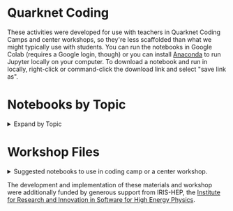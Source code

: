 # Quarknet Coding
These activities were developed for use with teachers in Quarknet Coding Camps and center workshops, so they're less scaffolded than what we might typically use with students. You can run the notebooks in Google Colab (requires a Google login, though) or you can install [Anaconda](https://www.anaconda.com/products/individual) to run Jupyter locally on your computer. To download a notebook and run in locally, right-click or command-click the download link and select "save link as".  

# Notebooks by Topic

<details> <summary> Expand by Topic</summary> 
  <details>
    <summary> <h2> Astronomy</h2></summary>

- **Star Brightness and Energy**: Identify possible relationships between the brightness of a star and it's energy. [Open in Colab](https://colab.research.google.com/github/Peter-Apps/coding-camp/blob/main/Star_Brightness_and_Energy.ipynb) or [download](https://github.com/QuarkNet-HEP/coding-camp/raw/main/Star_Brightness_and_Energy.ipynb)
- **Star Catalogue**: Find patterns of stellar charateristics in a huuuge dataset, unscaffolded. [Open in Colab](https://colab.research.google.com/github/QuarkNet-HEP/coding-camp/blob/main/star_catalogue.ipynb) or [download](https://github.com/QuarkNet-HEP/coding-camp/raw/main/star_catalogue.ipynb).
- **Star Locations**: Analyze a huge collection of Hipparcos, Yale Bright Star, and Gliese catalogues and learn how to plot constellations [Open in Colab](https://colab.research.google.com/github/QuarkNet-HEP/coding-camp/blob/main/Star_Locations_and_How_to_Start_Using_Colab.ipynb) or [download](https://github.com/QuarkNet-HEP/coding-camp/raw/main/Star_Locations_and_How_to_Start_Using_Colab.ipynb)
- **Sunspots**: Analyze sunspot and solar observation data to discover patterns in the sun's activity [Open in Colab](https://colab.research.google.com/github/QuarkNet-HEP/coding-camp/blob/main/Sunspots.ipynb) or [download](https://github.com/QuarkNet-HEP/coding-camp/raw/main/Sunspots.ipynb)

  </details>

  <details>
    <summary> <h2> Chemistry</h2></summary>
    
     - **Elements**: Analyze trends in the properties of elements [Open in Colab](https://colab.research.google.com/github/QuarkNet-HEP/coding-camp/blob/main/Elements.ipynb) or [download](https://github.com/QuarkNet-HEP/coding-camp/raw/main/Elements.ipynb)
  </details>
  
  <details>
    <summary> <h2> Earth Science</h2></summary>
    
    - **Global Temperatures**: Analyze temperature data from NASA's GISTEMP [Open in Colab](https://colab.research.google.com/github/QuarkNet-HEP/coding-camp/blob/main/global-temp.ipynb) or [download](https://github.com/QuarkNet-HEP/coding-camp/raw/main/global-temp.ipynb)
     - **Quakes**: Plot USGS Earthqake data to discover plate boundries [Open in Colab](https://colab.research.google.com/github/QuarkNet-HEP/coding-camp/blob/main/quakes.ipynb) or [download](https://github.com/QuarkNet-HEP/coding-camp/raw/main/quakes.ipynb)
    - **Quakes**: Plot USGS Earthqake data to discover plate boundries (v2)[Open in Colab](https://colab.research.google.com/github/QuarkNet-HEP/coding-camp/blob/main/quakes_v2.ipynb) or [download](https://github.com/QuarkNet-HEP/coding-camp/raw/main/quakes_v2.ipynb)
    - **Sea Levels**: Analyze sea level data off of Key West, FL with scatterplots.
[Open in Colab](https://colab.research.google.com/github/QuarkNet-HEP/coding-camp/blob/main/Visualizing_Sea_Level_Data.ipynb) or [download](https://github.com/QuarkNet-HEP/coding-camp/raw/main/Visualizing_Sea_Level_Data.ipynb)
    - **Tides**: Discover patterns in tidal data. [Open in Colab](https://colab.research.google.com/github/QuarkNet-HEP/coding-camp/blob/main/tides.ipynb) or [download](https://github.com/QuarkNet-HEP/coding-camp/raw/main/tides.ipynb)
  </details>
  
    <details>
      <summary> <h2> Intro to Code </h2></summary>
      
    - **Intro to Data Camp**: Learn about doing math in Python and Markdown Formatting in Colab. [Open in Colab](https://colab.research.google.com/github/QuarkNet-HEP/coding-camp/blob/main/0_Data_Camp_intro.ipynb) or [download](https://github.com/QuarkNet-HEP/coding-camp/raw/main/0_Data_Camp_intro.ipynb)
    - **Intro to Colab**: Learn about Python variables, strings, and Markdown in Colab. Structured for new coders. [Open in Colab](https://colab.research.google.com/github/QuarkNet-HEP/coding-camp/blob/main/Intro_to_Coding.ipynb) or [download](https://github.com/QuarkNet-HEP/coding-camp/raw/main/Intro_to_Coding.ipynb)
    - **Quick Intro to Colab**: Similar to the above notebook, but at a faster pace. [Open in Colab](https://colab.research.google.com/github/QuarkNet-HEP/coding-camp/blob/main/intro.ipynb) or [download](https://github.com/QuarkNet-HEP/coding-camp/raw/main/intro.ipynb)
    - **Ifs & Loops**: Investigate If, Elif, Else logical flow, For and While loops in Python [Open in Colab](https://colab.research.google.com/github/QuarkNet-HEP/coding-camp/blob/main/Ifs_%26_Loops.ipynb) or [download](https://github.com/QuarkNet-HEP/coding-camp/raw/main/Ifs_%26_Loops.ipynb)
  </details>
 
  
  <details>
    <summary> <h2> Non-Particle Physics</h2></summary>
    
    - **B-field Variation**: Analyze data from mobile app using Natasha Holmes' t' analysis. [Open in Colab](https://colab.research.google.com/github/QuarkNet-HEP/coding-camp/blob/main/B_field_variation.ipynb) or [download](https://github.com/QuarkNet-HEP/coding-camp/raw/main/B_field_variation.ipynb).
    - **Falcon 9 Rocket Data**: Use a live video from a Falcon 9 Launch to learn about kinematics and calculus. [Open in Colab](https://colab.research.google.com/github/QuarkNet-HEP/coding-camp/blob/main/Falcon_9_Rocket_Data.ipynb) or [download](https://github.com/QuarkNet-HEP/coding-camp/raw/main/Falcon_9_Rocket_Data.ipynb).
    - **Mass on a Spring**: Determine the spring constant of a spring, and fit a theoretical model to experimental data. [Open in Colab](https://colab.research.google.com/github/QuarkNet-HEP/coding-camp/blob/main/Mass_on_a_Spring.ipynb) or [download](https://github.com/QuarkNet-HEP/coding-camp/raw/main/Mass_on_a_Spring.ipynb). 
    - **Pendulum Analysis**: Analyze the variables in a pendulum. [Open in Colab](https://colab.research.google.com/github/QuarkNet-HEP/coding-camp/blob/main/Pendulum_Analysis.ipynb) or [download](https://github.com/QuarkNet-HEP/coding-camp/raw/main/Pendulum_Analysis.ipynb).
    - **Position vs Time Graphs**: Using equations and creating different graphs [Open in Colab](https://colab.research.google.com/github/QuarkNet-HEP/coding-camp/blob/main/matching-position-graphs.ipynb) or [download](https://github.com/QuarkNet-HEP/coding-camp/raw/main/matching-position-graphs.ipynb)
    - **Position vs Time Graphs - Extended**: Using Equations of Motion to create graphs and creating motion graphs from imported data [Open in Colab](https://colab.research.google.com/github/QuarkNet-HEP/coding-camp/blob/main/Position_Graphs_Extended.ipynb) or [download](https://github.com/QuarkNet-HEP/coding-camp/raw/main/Position_Graphs_Extended.ipynb)
    - **Projectile in air**: Model a projectile with air resistance using Euler's method. [Open in Colab](https://colab.research.google.com/github/QuarkNet-HEP/coding-camp/blob/main/projectile_in_air.ipynb) or [download](https://github.com/QuarkNet-HEP/coding-camp/raw/main/projectile_in_air.ipynb).
    - **Velocity vs Time Graphs**: Using equations and creating different graphs [Open in Colab](https://colab.research.google.com/github/QuarkNet-HEP/coding-camp/blob/main/matching-velocity-graphs.ipynb) or [download](https://github.com/QuarkNet-HEP/coding-camp/raw/main/matching-velocity-graphs.ipynb)
  </details>

  
  
  <details>
    <summary> <h2> Particle Physics</h2></summary>

    - **Muon Mass**: Intro to relativistic kinematics and E=mc<sup>2</sup> with data from CERN. [Open in Colab](https://colab.research.google.com/github/QuarkNet-HEP/coding-camp/blob/main/muon_mass.ipynb) or [download](https://github.com/QuarkNet-HEP/coding-camp/raw/main/muon_mass.ipynb).
    - **Plotting CMS Data**: Visualize dimuon events in CMS and look for patterns. [Open in Colab](https://colab.research.google.com/github/QuarkNet-HEP/coding-camp/blob/main/CC1_CMS_activity.ipynb) or [download](https://github.com/QuarkNet-HEP/coding-camp/raw/main/CC1_CMS_activity.ipynb).
    - **Leptonic Decays**: Identify particles with mass reconstruction using CERN data. [Open in Colab](https://colab.research.google.com/github/QuarkNet-HEP/coding-camp/blob/main/leptonic_decays_v2.ipynb) or [download](https://github.com/QuarkNet-HEP/coding-camp/raw/main/leptonic_decays_v2.ipynb). 
    - **Muon Tracks**: Analyze tracker data from muons in CMS. [Open in Colab](https://colab.research.google.com/github/QuarkNet-HEP/coding-camp/blob/main/muon_tracks.ipynb) or [download](https://github.com/QuarkNet-HEP/coding-camp/raw/main/muon_tracks.ipynb).  
    - **Muon Tracks with Machine Learning**: Repeat the muon tracks analysis with several machine learing techniques. [Open in Colab](https://colab.research.google.com/github/QuarkNet-HEP/coding-camp/blob/main/muon_tracks_with_ML.ipynb) or [download](https://github.com/QuarkNet-HEP/coding-camp/raw/main/muon_tracks_with_ML.ipynb).  
  
  </details>
  
  
  
  <details>
    <summary> <h2> Stats & Mathematics </h2></summary>
    
    - **Basic Stats**: Read in a data file, and obtain basic statistical values on the dataset. [Open in Colab](https://colab.research.google.com/github/QuarkNet-HEP/coding-camp/blob/main/basic_stats.ipynb) or [download](https://github.com/QuarkNet-HEP/coding-camp/raw/main/basic_stats.ipynb).
    - **Penny Mass Plot**: Use a histogram of penny masses to determine changes in composition. [Open in Colab](https://colab.research.google.com/github/QuarkNet-HEP/coding-camp/blob/main/Penny_Mass_Plot.ipynb) or [download](https://github.com/QuarkNet-HEP/coding-camp/raw/main/Penny_Mass_Plot.ipynb)
    - **Probability**: Guided review of creating data and plotting a histogram [Open in Colab](https://colab.research.google.com/github/QuarkNet-HEP/coding-camp/blob/main/probability.ipynb) or [download](https://github.com/QuarkNet-HEP/coding-camp/raw/main/probability.ipynb)
    -  **Wrapping Paper**: Introduction to Colab and Python using Volume & Surface Area. [Open in Colab](https://colab.research.google.com/github/QuarkNet-HEP/coding-camp/blob/main/Wrapping_Paper.ipynb) or [download](https://github.com/QuarkNet-HEP/coding-camp/raw/main/Wrapping_Paper.ipynb)

  </details>
  
  <details>
    <summary> <h2> Useful Coding Skills </h2></summary>
  
    - **Reading from a file** [Open in Colab](https://colab.research.google.com/github/QuarkNet-HEP/coding-camp/blob/main/read_from_a_file.ipynb) or [download](https://github.com/QuarkNet-HEP/coding-camp/raw/main/read_from_a_file.ipynb).  
    - **Math with tabular data**: Open a data file, add a new column, and fill a new column with calculated values. [Open in Colab](https://colab.research.google.com/github/QuarkNet-HEP/coding-camp/blob/main/math_with_tabular_data.ipynb) or [download](https://github.com/QuarkNet-HEP/coding-camp/raw/main/math_with_tabular_data.ipynb).  
    - **Descriptive statistics and a histogram**: Open a data file, view descriptive statistics (e.g., mean, median, counts), and visualize the distribution with a histogram. [Open in Colab](https://colab.research.google.com/github/QuarkNet-HEP/coding-camp/blob/main/basic_stats.ipynb) or [download](https://github.com/QuarkNet-HEP/coding-camp/raw/main/basic_stats.ipynb).  
    - **Errorbars**: Make plots with errorbars. [Open in Colab](https://colab.research.google.com/github/QuarkNet-HEP/coding-camp/blob/main/plots_with_errorbars.ipynb) or [download](https://github.com/QuarkNet-HEP/coding-camp/raw/main/plots_with_errorbars.ipynb).  
    - **Model fitting**: Add a trendline or curve to a set of data. [Open in Colab](https://colab.research.google.com/github/QuarkNet-HEP/coding-camp/blob/main/model_fitting.ipynb) or [download](https://github.com/QuarkNet-HEP/coding-camp/raw/main/model_fitting.ipynb).  
    - **Monte Carlo**: Embrace randomness to find the area under a curve without explicitly calculating an integral. [Open in Colab](https://colab.research.google.com/github/QuarkNet-HEP/coding-camp/blob/main/in_dev/monte_carlo.ipynb) or [download](https://github.com/QuarkNet-HEP/coding-camp/raw/main/in_dev/monte_carlo.ipynb).
    - **Phyphox Scaffold**: A Work in Progress scaffolded notebook for importing csv and zip files into Colab from Phyphox. [Open in Colab](https://colab.research.google.com/github/QuarkNet-HEP/coding-camp/blob/main/in_dev/Phyphox_Scaffold.ipynb) or [download](https://github.com/QuarkNet-HEP/coding-camp/raw/main/in_dev/Phyphox_Scaffold.ipynb).  

  </details>

  
 </details>
 
 
# Workshop Files


<details> <summary> Suggested notebooks to use in coding camp or a center workshop.</summary> 


  <details>
    <summary><h2> Coding Camp 0</h2></summary>
    
- **Intro to Colab**: Learn about Python variables, strings, and Markdown in Colab. Structured for new coders. [Open in Colab](https://colab.research.google.com/github/QuarkNet-HEP/coding-camp/blob/main/Intro_to_Coding.ipynb) or [download](https://github.com/QuarkNet-HEP/coding-camp/raw/main/Intro_to_Coding.ipynb)
- **Ifs & Loops**: Investigate If, Elif, Else logical flow, For and While loops in Python [Open in Colab](https://colab.research.google.com/github/QuarkNet-HEP/coding-camp/blob/main/Ifs_%26_Loops.ipynb) or [download](https://github.com/QuarkNet-HEP/coding-camp/raw/main/Ifs_%26_Loops.ipynb)
- **Probability**: Generate random dice rolls and make histograms. [Open in Colab](https://colab.research.google.com/github/QuarkNet-HEP/coding-camp/blob/main/probability.ipynb) or [download](https://github.com/QuarkNet-HEP/coding-camp/raw/main/probability.ipynb). 
- **Position vs Time Graphs - Extended**: Using Equations of Motion to create graphs and creating motion graphs from imported data [Open in Colab](https://colab.research.google.com/github/QuarkNet-HEP/coding-camp/blob/main/Position_Graphs_Extended.ipynb) or [download](https://github.com/QuarkNet-HEP/coding-camp/raw/main/Position_Graphs_Extended.ipynb)
  
  </details>
  
  <details>
    <summary> <h2>Coding Camp 1</h2></summary>
  
    - **Intro to Jupyter**: start here if you haven't used a Juypter notebook before. [Open in Colab](https://colab.research.google.com/github/QuarkNet-HEP/coding-camp/blob/main/intro.ipynb) or [download](https://github.com/QuarkNet-HEP/coding-camp/raw/main/intro.ipynb).  
  - **Probability**: Generate random dice rolls and make histograms. [Open in Colab](https://colab.research.google.com/github/QuarkNet-HEP/coding-camp/blob/main/probability.ipynb) or [download](https://github.com/QuarkNet-HEP/coding-camp/raw/main/probability.ipynb).  
  - **Projectile in air**: Model a projectile with air resistance using Euler's method. [Open in Colab](https://colab.research.google.com/github/QuarkNet-HEP/coding-camp/blob/main/projectile_in_air.ipynb) or [download](https://github.com/QuarkNet-HEP/coding-camp/raw/main/projectile_in_air.ipynb). 
  - **Muon Mass**: Intro to relativistic kinematics and E=mc<sup>2</sup> with data from CERN. [Open in Colab](https://colab.research.google.com/github/QuarkNet-HEP/coding-camp/blob/main/muon_mass.ipynb) or [download](https://github.com/QuarkNet-HEP/coding-camp/raw/main/muon_mass.ipynb).  
  - **Star Catalogue**: Find patterns of stellar charateristics in a huuuge dataset, unscaffolded. [Open in Colab](https://colab.research.google.com/github/QuarkNet-HEP/coding-camp/blob/main/star_catalogue.ipynb) or [download](https://github.com/QuarkNet-HEP/coding-camp/raw/main/star_catalogue.ipynb).  
  - **Plotting CMS Data**: Visualize dimuon events in CMS and look for patterns. [Open in Colab](https://colab.research.google.com/github/QuarkNet-HEP/coding-camp/blob/main/CC1_CMS_activity.ipynb) or [download](https://github.com/QuarkNet-HEP/coding-camp/raw/main/CC1_CMS_activity.ipynb).
  </details>

<details>
  <summary> <h2>Coding Camp 2</h2></summary>
  
- **Data Viz**: Plot a function with linspace and customize plots with pyplot and mpls' object-oriented interface and define a function. [Open in Colab](https://colab.research.google.com/github/QuarkNet-HEP/coding-camp/blob/main/data_viz.ipynb) or [download](https://github.com/QuarkNet-HEP/coding-camp/raw/main/data_viz.ipynb).  
- **B-field Variation**: Analyze data from mobile app using Natasha Holmes' t' analysis. [Open in Colab](https://colab.research.google.com/github/QuarkNet-HEP/coding-camp/blob/main/B_field_variation.ipynb) or [download](https://github.com/QuarkNet-HEP/coding-camp/raw/main/B_field_variation.ipynb).  
- **Muon Tracks**: Analyze tracker data from muons in CMS. [Open in Colab](https://colab.research.google.com/github/QuarkNet-HEP/coding-camp/blob/main/muon_tracks.ipynb) or [download](https://github.com/QuarkNet-HEP/coding-camp/raw/main/muon_tracks.ipynb).  
- **Muon Tracks with Machine Learning**: Repeat the muon tracks analysis with several machine learing techniques. [Open in Colab](https://colab.research.google.com/github/QuarkNet-HEP/coding-camp/blob/main/muon_tracks_with_ML.ipynb) or [download](https://github.com/QuarkNet-HEP/coding-camp/raw/main/muon_tracks_with_ML.ipynb).  
  </details>

  <details> 
    <summary><h2>1 Day Center Workshop</h2></summary>

    - **Intro to Data Camp**: Learn about doing math in Python and Markdown Formatting in Colab. [Open in Colab](https://colab.research.google.com/github/QuarkNet-HEP/coding-camp/blob/main/0_Data_Camp_intro.ipynb) or [download](https://github.com/QuarkNet-HEP/coding-camp/raw/main/0_Data_Camp_intro.ipynb)
    - **Probability**: Guided review of creating data and plotting a histogram [Open in Colab](https://colab.research.google.com/github/QuarkNet-HEP/coding-camp/blob/main/probability.ipynb)
    - **Position vs Time Graphs**: Using equations and creating different graphs [Open in Colab](https://colab.research.google.com/github/QuarkNet-HEP/coding-camp/blob/main/Position_Graphs_Extended.ipynb) or [download](https://github.com/QuarkNet-HEP/coding-camp/raw/main/Position_Graphs_Extended.ipynb)
    - **Muon Mass**: Less detailed instructions for pulling a dataset, manipulating the data and graphing results with physics knowledge required [Open in Colab](https://drive.google.com/file/d/11-03Vf4TDRpmGJ5JLyTtdcP2nzjMLmkK/view?usp=share_link)
    - **Star Catalogue**: Least detailed instruction for pulling data and creating a graph [Open in Colab](https://colab.research.google.com/github/QuarkNet-HEP/coding-camp/blob/main/star_catalogue.ipynb) or [download](https://github.com/QuarkNet-HEP/coding-camp/raw/main/star_catalogue.ipynb).
    - **Leptonic Decays**: Identify particles with mass reconstruction using CERN data. [Open in Colab](https://colab.research.google.com/github/QuarkNet-HEP/coding-camp/blob/main/leptonic_decays_v2.ipynb) or [download](https://github.com/QuarkNet-HEP/coding-camp/raw/main/leptonic_decays_v2.ipynb). 
  
  </details>


  <details><summary><h2> 2 Day Center Workshop</h2></summary>
    
     - **Intro to Data Camp**: Learn about doing math in Python and Markdown Formatting in Colab. [Open in Colab](https://colab.research.google.com/github/QuarkNet-HEP/coding-camp/blob/main/0_Data_Camp_intro.ipynb) or [download](https://github.com/QuarkNet-HEP/coding-camp/raw/main/0_Data_Camp_intro.ipynb)
    - **Probability**: Guided review of creating data and plotting a histogram [Open in Colab](https://colab.research.google.com/github/QuarkNet-HEP/coding-camp/blob/main/probability.ipynb)
    - **Position vs Time Graphs**: Using equations and creating different graphs [Open in Colab](https://colab.research.google.com/github/QuarkNet-HEP/coding-camp/blob/main/Position_Graphs_Extended.ipynb) or [download](https://github.com/QuarkNet-HEP/coding-camp/raw/main/Position_Graphs_Extended.ipynb)
    - **Projectile in air**: Model a projectile with air resistance using Euler's method. [Open in Colab](https://colab.research.google.com/github/QuarkNet-HEP/coding-camp/blob/main/projectile_in_air.ipynb) or [download](https://github.com/QuarkNet-HEP/coding-camp/raw/main/projectile_in_air.ipynb).
    - **Quakes**: Plot USGS Earthqake data to discover plate boundries [Open in Colab](https://colab.research.google.com/github/QuarkNet-HEP/coding-camp/blob/main/quakes_v2.ipynb) or [download](https://github.com/QuarkNet-HEP/coding-camp/raw/main/quakes_v2.ipynb)
    - **Global Temperatures**: Analyze temperature data from NASA's GISTEMP [Open in Colab](https://colab.research.google.com/github/QuarkNet-HEP/coding-camp/blob/main/global-temp.ipynb) or [download](https://github.com/QuarkNet-HEP/coding-camp/raw/main/global-temp.ipynb)
    - **Tides**: Discover patterns in tidal data. [Open in Colab](https://colab.research.google.com/github/QuarkNet-HEP/coding-camp/blob/main/tides.ipynb) or [download](https://github.com/QuarkNet-HEP/coding-camp/raw/main/tides.ipynb)
    - **Star Brightness and Energy**: Identify possible relationships between the brightness of a star and it's energy. [Open in Colab](https://colab.research.google.com/github/Peter-Apps/coding-camp/blob/main/Star_Brightness_and_Energy.ipynb) or [download](https://github.com/QuarkNet-HEP/coding-camp/raw/main/Star_Brightness_and_Energy.ipynb)
    - **Pendulum Analysis**: Analyze the variables in a pendulum. [Open in Colab](https://colab.research.google.com/github/Peter-Apps/coding-camp/blob/main/Pendulum_Analysis.ipynb) or [download](https://github.com/QuarkNet-HEP/coding-camp/raw/main/Pendulum_Analysis.ipynb).
    - **Muon Mass**: Less detailed instructions for pulling a dataset, manipulating the data and graphing results with physics knowledge required [Open in Colab](https://drive.google.com/file/d/11-03Vf4TDRpmGJ5JLyTtdcP2nzjMLmkK/view?usp=share_link)
    
  </details>
  
  <details><summary><h2>3 Day Center Workshop</h2></summary>
    
     - **Intro to Data Camp**: Learn about doing math in Python and Markdown Formatting in Colab. [Open in Colab](https://colab.research.google.com/github/QuarkNet-HEP/coding-camp/blob/main/0_Data_Camp_intro.ipynb) or [download](https://github.com/QuarkNet-HEP/coding-camp/raw/main/0_Data_Camp_intro.ipynb)
    - **Probability**: Guided review of creating data and plotting a histogram [Open in Colab](https://colab.research.google.com/github/QuarkNet-HEP/coding-camp/blob/main/probability.ipynb)
    - **Position vs Time Graphs**: Using equations and creating different graphs [Open in Colab](https://colab.research.google.com/github/QuarkNet-HEP/coding-camp/blob/main/Position_Graphs_Extended.ipynb) or [download](https://github.com/QuarkNet-HEP/coding-camp/raw/main/Position_Graphs_Extended.ipynb)
    - **Projectile in air**: Model a projectile with air resistance using Euler's method. [Open in Colab](https://colab.research.google.com/github/QuarkNet-HEP/coding-camp/blob/main/projectile_in_air.ipynb) or [download](https://github.com/QuarkNet-HEP/coding-camp/raw/main/projectile_in_air.ipynb).
    - **Quakes**: Plot USGS Earthqake data to discover plate boundries [Open in Colab](https://colab.research.google.com/github/QuarkNet-HEP/coding-camp/blob/main/quakes_v2.ipynb) or [download](https://github.com/QuarkNet-HEP/coding-camp/raw/main/quakes_v2.ipynb)
    - **Global Temperatures**: Analyze temperature data from NASA's GISTEMP [Open in Colab](https://colab.research.google.com/github/QuarkNet-HEP/coding-camp/blob/main/global-temp.ipynb) or [download](https://github.com/QuarkNet-HEP/coding-camp/raw/main/global-temp.ipynb)
    - **Tides**: Discover patterns in tidal data. [Open in Colab](https://colab.research.google.com/github/QuarkNet-HEP/coding-camp/blob/main/tides.ipynb) or [download](https://github.com/QuarkNet-HEP/coding-camp/raw/main/tides.ipynb)
    - **Star Brightness and Energy**: Identify possible relationships between the brightness of a star and it's energy. [Open in Colab](https://colab.research.google.com/github/Peter-Apps/coding-camp/blob/main/Star_Brightness_and_Energy.ipynb) or [download](https://github.com/QuarkNet-HEP/coding-camp/raw/main/Star_Brightness_and_Energy.ipynb)
    - **Pendulum Analysis**: Analyze the variables in a pendulum. [Open in Colab](https://colab.research.google.com/github/Peter-Apps/coding-camp/blob/main/Pendulum_Analysis.ipynb) or [download](https://github.com/QuarkNet-HEP/coding-camp/raw/main/Pendulum_Analysis.ipynb).
    - **Muon Mass**: Less detailed instructions for pulling a dataset, manipulating the data and graphing results with physics knowledge required [Open in Colab](https://drive.google.com/file/d/11-03Vf4TDRpmGJ5JLyTtdcP2nzjMLmkK/view?usp=share_link)
    - **Penny Mass Plot**: Use a histogram of penny masses to determine changes in composition. [Open in Colab](https://colab.research.google.com/github/QuarkNet-HEP/coding-camp/blob/main/Penny_Mass_Plot.ipynb) or [download](https://github.com/QuarkNet-HEP/coding-camp/raw/main/Penny_Mass_Plot.ipynb)
    - **Leptonic Decays**: Identify particles with mass reconstruction using CERN data. [Open in Colab](https://colab.research.google.com/github/QuarkNet-HEP/coding-camp/blob/main/leptonic_decays_v2.ipynb) or [download](https://github.com/QuarkNet-HEP/coding-camp/raw/main/leptonic_decays_v2.ipynb). 
    
  </details>
</details>

  

</details>

The development and implementation of these materials and workshop were additionally funded by generous support from IRIS-HEP, the [Institute for Research and Innovation in Software for High Energy Physics](https://iris-hep.org/). 
